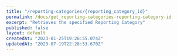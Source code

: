 ```yaml
---
title: "/reporting-categories/{reporting_category_id}"
permalink: /docs/get_reporting-categories-reporting-category-id
excerpt: "Retrieves the specified Reporting Category"
published: false
layout: default
createdAt: "2023-01-25T19:26:55.074Z"
updatedAt: "2023-07-19T22:28:53.670Z"
---
```

